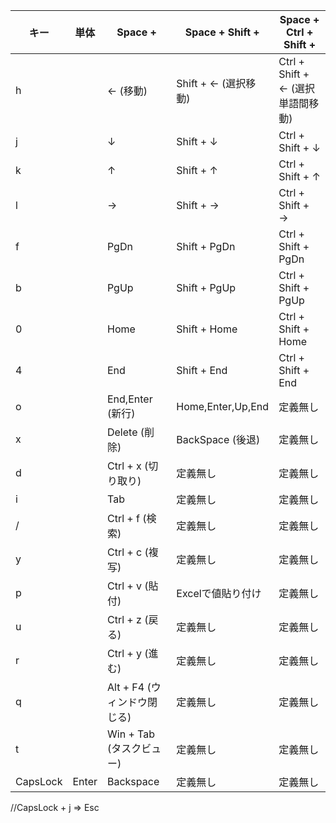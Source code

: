 |キー | 単体 | Space + | Space + Shift + | Space + Ctrl + Shift + |
| ---- | ---- | ---- | ---- | ---- |
|h |  | ← (移動) | Shift + ← (選択移動) | Ctrl + Shift + ← (選択単語間移動)  |
|j |  | ↓ | Shift + ↓ | Ctrl + Shift + ↓ |
|k |  | ↑ | Shift + ↑ | Ctrl + Shift + ↑ |
|l |  | → | Shift + → | Ctrl + Shift + → |
|f |  | PgDn | Shift + PgDn | Ctrl + Shift + PgDn |
|b |  | PgUp | Shift + PgUp | Ctrl + Shift + PgUp |
|0 |  | Home |  Shift + Home | Ctrl + Shift + Home |
|4 |  | End | Shift + End | Ctrl + Shift + End |
|o |  | End,Enter (新行) | Home,Enter,Up,End | 定義無し |
|x |  | Delete (削除) | BackSpace (後退) | 定義無し |
|d |  | Ctrl + x (切り取り) | 定義無し | 定義無し |
|i |  | Tab | 定義無し | 定義無し |
|/ |  | Ctrl + f (検索) | 定義無し | 定義無し |
|y |  | Ctrl + c (複写) | 定義無し | 定義無し |
|p |  | Ctrl + v (貼付) | Excelで値貼り付け | 定義無し |
|u |  | Ctrl + z (戻る) | 定義無し | 定義無し |
|r |  | Ctrl + y (進む) | 定義無し | 定義無し |
|q |  | Alt + F4 (ウィンドウ閉じる)  | 定義無し | 定義無し |
|t |  | Win + Tab (タスクビュー) | 定義無し | 定義無し |
|CapsLock | Enter | Backspace | 定義無し | 定義無し |

//CapsLock + j => Esc
